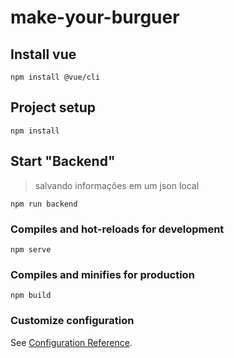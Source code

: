 # make-your-burguer

## Install vue
```
npm install @vue/cli
```

## Project setup
```
npm install
```

## Start "Backend"
>salvando informações em um json local
```
npm run backend
```

### Compiles and hot-reloads for development
```
npm serve
```

### Compiles and minifies for production
```
npm build
```

### Customize configuration
See [Configuration Reference](https://cli.vuejs.org/config/).
